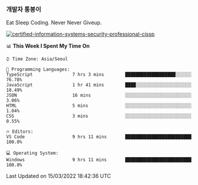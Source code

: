 ### 개발자 통붕이
Eat Sleep Coding.
Never Never Giveup.

[![certified-information-systems-security-professional-cissp](https://user-images.githubusercontent.com/44606727/157613689-acd84ec6-5f8f-4e79-89d9-a8d51f033634.png)](https://www.credly.com/badges/f394a010-85a0-450b-9136-8043af01d71c/public_url)

<!--START_SECTION:waka-->
📊 **This Week I Spent My Time On** 

```text
⌚︎ Time Zone: Asia/Seoul

💬 Programming Languages: 
TypeScript               7 hrs 3 mins        ███████████████████░░░░░░   76.78% 
JavaScript               1 hr 41 mins        ████░░░░░░░░░░░░░░░░░░░░░   18.49% 
JSON                     16 mins             ░░░░░░░░░░░░░░░░░░░░░░░░░   3.06% 
HTML                     5 mins              ░░░░░░░░░░░░░░░░░░░░░░░░░   1.04% 
CSS                      3 mins              ░░░░░░░░░░░░░░░░░░░░░░░░░   0.55%

🔥 Editors: 
VS Code                  9 hrs 11 mins       █████████████████████████   100.0%

💻 Operating System: 
Windows                  9 hrs 11 mins       █████████████████████████   100.0%

```


 Last Updated on 15/03/2022 18:42:36 UTC
<!--END_SECTION:waka-->
